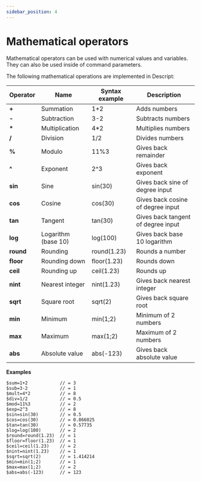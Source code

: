 ```yaml
---
sidebar_position: 4
---
```

# Mathematical operators

Mathematical operators can be used with numerical values and variables. They can also be used inside of command parameters.

The following mathematical operations are implemented in Descript:


| **Operator** | **Name**            | **Syntax example** | **Description**                    |
| ------------ | ------------------- | ------------------ | ---------------------------------- |
| **+**        | Summation           | 1+2                | Adds numbers                       |
| **-**        | Subtraction         | 3-2                | Subtracts numbers                  |
| **\***       | Multiplication      | 4\*2               | Multiplies numbers                 |
| **/**        | Division            | 1/2                | Divides numbers                    |
| **%**        | Modulo              | 11%3               | Gives back remainder               |
| **^**        | Exponent            | 2^3                | Gives back exponent                |
| **sin**      | Sine                | sin(30)            | Gives back sine of degree input    |
| **cos**      | Cosine              | cos(30)            | Gives back cosine of degree input  |
| **tan**      | Tangent             | tan(30)            | Gives back tangent of degree input |
| **log**      | Logarithm (base 10) | log(100)           | Gives back base 10 logarithm       |
| **round**    | Rounding            | round(1.23)        | Rounds a number                    |
| **floor**    | Rounding down       | floor(1.23)        | Rounds down                        |
| **ceil**     | Rounding up         | ceil(1.23)         | Rounds up                          |
| **nint**     | Nearest integer     | nint(1.23)         | Gives back nearest integer         |
| **sqrt**     | Square root         | sqrt(2)            | Gives back square root             |
| **min**      | Minimum             | min(1;2)           | Minimum of 2 numbers               |
| **max**      | Maximum             | max(1;2)           | Maximum of 2 numbers               |
| **abs**      | Absolute value      | abs(-123)          | Gives back absolute value          |

**Examples**

```
$sum=1+2            // = 3
$sub=3-2            // = 1
$mult=4*2           // = 8
$div=1/2            // = 0.5
$mod=11%3           // = 2
$exp=2^3            // = 8
$sin=sin(30)        // = 0.5
$cos=cos(30)        // = 0.866025
$tan=tan(30)        // = 0.57735
$log=log(100)       // = 2
$round=round(1.23)  // = 1
$floor=floor(1.23)  // = 1
$ceil=ceil(1.23)    // = 2
$nint=nint(1.23)    // = 1
$sqrt=sqrt(2)       // = 1.414214
$min=min(1;2)       // = 1
$max=max(1;2)       // = 2
$abs=abs(-123)      // = 123
```